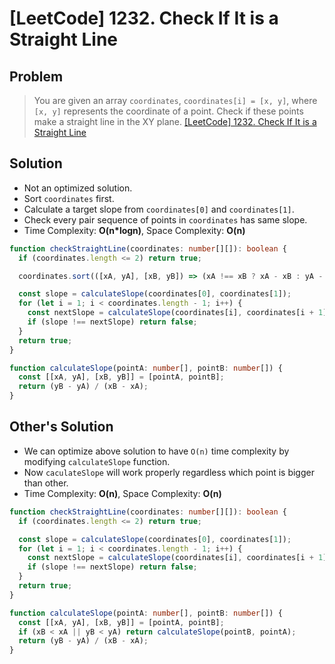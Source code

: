 # [LeetCode] 1232. Check If It is a Straight Line

## Problem

> You are given an array `coordinates`, `coordinates[i] = [x, y]`, where `[x, y]` represents the coordinate of a point. Check if these points make a straight line in the XY plane.
> [[LeetCode] 1232. Check If It is a Straight Line](https://leetcode.com/problems/check-if-it-is-a-straight-line/description/?envType=study-plan&id=programming-skills-i)

## Solution

- Not an optimized solution.
- Sort `coordinates` first.
- Calculate a target slope from `coordinates[0]` and `coordinates[1]`.
- Check every pair sequence of points in `coordinates` has same slope.
- Time Complexity: **O(n\*logn)**, Space Complexity: **O(n)**

```typescript
function checkStraightLine(coordinates: number[][]): boolean {
  if (coordinates.length <= 2) return true;

  coordinates.sort(([xA, yA], [xB, yB]) => (xA !== xB ? xA - xB : yA - yB));

  const slope = calculateSlope(coordinates[0], coordinates[1]);
  for (let i = 1; i < coordinates.length - 1; i++) {
    const nextSlope = calculateSlope(coordinates[i], coordinates[i + 1]);
    if (slope !== nextSlope) return false;
  }
  return true;
}

function calculateSlope(pointA: number[], pointB: number[]) {
  const [[xA, yA], [xB, yB]] = [pointA, pointB];
  return (yB - yA) / (xB - xA);
}
```

## Other's Solution

- We can optimize above solution to have `O(n)` time complexity by modifying `calculateSlope` function.
- Now `caculateSlope` will work properly regardless which point is bigger than other.
- Time Complexity: **O(n)**, Space Complexity: **O(n)**

```typescript
function checkStraightLine(coordinates: number[][]): boolean {
  if (coordinates.length <= 2) return true;

  const slope = calculateSlope(coordinates[0], coordinates[1]);
  for (let i = 1; i < coordinates.length - 1; i++) {
    const nextSlope = calculateSlope(coordinates[i], coordinates[i + 1]);
    if (slope !== nextSlope) return false;
  }
  return true;
}

function calculateSlope(pointA: number[], pointB: number[]) {
  const [[xA, yA], [xB, yB]] = [pointA, pointB];
  if (xB < xA || yB < yA) return calculateSlope(pointB, pointA);
  return (yB - yA) / (xB - xA);
}
```
